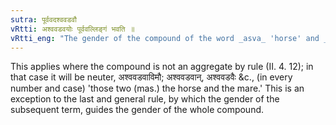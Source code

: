 ```yaml
---
sutra: पूर्ववदश्ववडवौ
vRtti: अश्ववडवयोः पूर्ववल्लिङ्गं भवति ॥
vRtti_eng: "The gender of the compound of the word _asva_ 'horse' and _vadava_ 'a mare,' is like that of the first word in it."
---
```

This applies where the compound is not an aggregate by rule (II. 4. 12); in that case it will be neuter, अश्ववडवाविमौ; अश्ववडवान्, अश्ववडवैः &c., (in every number and case) 'those two (mas.) the horse and the mare.' This is an exception to the last and general rule, by which the gender of the subsequent term, guides the gender of the whole compound.
